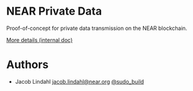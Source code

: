 # NEAR Private Data

Proof-of-concept for private data transmission on the NEAR blockchain.

[More details (internal doc)](https://docs.google.com/document/d/1ddOorhJ8_qrCyoRUR3Xd2gfWwaPi0TizVCoAsQECzrU/edit?usp=sharing)

# Authors

- Jacob Lindahl <jacob.lindahl@near.org> [@sudo_build](https://twitter.com/sudo_build)
